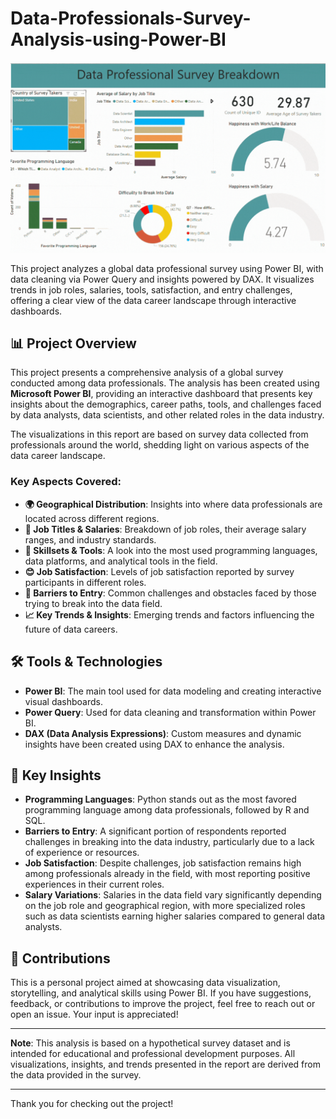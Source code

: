 # Data-Professionals-Survey-Analysis-using-Power-BI
![](https://github.com/YashwanthKumaran/Data-Professionals-Survey-Analysis-using-Power-BI/blob/main/Project%20video.gif)

This project analyzes a global data professional survey using Power BI, with data cleaning via Power Query and insights powered by DAX. It visualizes trends in job roles, salaries, tools, satisfaction, and entry challenges, offering a clear view of the data career landscape through interactive dashboards.

## 📊 Project Overview

This project presents a comprehensive analysis of a global survey conducted among data professionals. The analysis has been created using **Microsoft Power BI**, providing an interactive dashboard that presents key insights about the demographics, career paths, tools, and challenges faced by data analysts, data scientists, and other related roles in the data industry.

The visualizations in this report are based on survey data collected from professionals around the world, shedding light on various aspects of the data career landscape.

### Key Aspects Covered:
- **🌍 Geographical Distribution**: Insights into where data professionals are located across different regions.
- **💼 Job Titles & Salaries**: Breakdown of job roles, their average salary ranges, and industry standards.
- **🧠 Skillsets & Tools**: A look into the most used programming languages, data platforms, and analytical tools in the field.
- **😊 Job Satisfaction**: Levels of job satisfaction reported by survey participants in different roles.
- **🚪 Barriers to Entry**: Common challenges and obstacles faced by those trying to break into the data field.
- **📈 Key Trends & Insights**: Emerging trends and factors influencing the future of data careers.

## 🛠️ Tools & Technologies

- **Power BI**: The main tool used for data modeling and creating interactive visual dashboards.
- **Power Query**: Used for data cleaning and transformation within Power BI.
- **DAX (Data Analysis Expressions)**: Custom measures and dynamic insights have been created using DAX to enhance the analysis.

## 🎯 Key Insights

- **Programming Languages**: Python stands out as the most favored programming language among data professionals, followed by R and SQL.
- **Barriers to Entry**: A significant portion of respondents reported challenges in breaking into the data industry, particularly due to a lack of experience or resources.
- **Job Satisfaction**: Despite challenges, job satisfaction remains high among professionals already in the field, with most reporting positive experiences in their current roles.
- **Salary Variations**: Salaries in the data field vary significantly depending on the job role and geographical region, with more specialized roles such as data scientists earning higher salaries compared to general data analysts.

   
## 🤝 Contributions

This is a personal project aimed at showcasing data visualization, storytelling, and analytical skills using Power BI. If you have suggestions, feedback, or contributions to improve the project, feel free to reach out or open an issue. Your input is appreciated!

---

**Note**: This analysis is based on a hypothetical survey dataset and is intended for educational and professional development purposes. All visualizations, insights, and trends presented in the report are derived from the data provided in the survey.

---

Thank you for checking out the project!
